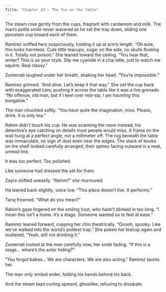 ```yaml
---
Title: "Chapter 24 – The Tea on the Table"
---
```


The steam rose gently from the cups, fragrant with cardamom and milk. The man’s polite smile never wavered as he set the tray down, sliding one porcelain cup toward each of them.

Ramirez sniffed hers suspiciously, holding it up at arm’s length. “Oh sure, this looks harmless. Cute little teacups, sugar on the side, no skulls floating in it. Totally not poison.” She leaned toward the ceiling. “You hear that, writer? This is *so* your style. Slip me cyanide in a chai latte, just to watch me squirm. Real classy.”

Zureenab laughed under her breath, shaking her head. “You’re impossible.”

Ramirez grinned. “And alive. Let’s keep it that way.” She set the cup back with exaggerated care, pushing it across the table like it was a live grenade. “No offense, old man, but if I keel over mid-sip, I am *haunting* this bungalow.”

The man chuckled softly. “You have quite the imagination, miss. Please, drink. It is only tea.”

Rahim didn’t touch his cup. He was scanning the room instead, his detective’s eye catching on details most people would miss. A frame on the wall hung at a perfect angle, not a millimeter off. The rug beneath the table was immaculate, no sign of dust even near the edges. The stack of books on the shelf looked carefully arranged, their spines facing outward in a neat, unread line.

It was too perfect. Too polished.

Like someone had dressed the set for them.

Zayra shifted uneasily. “Rahim?” she murmured.

He leaned back slightly, voice low. “This place doesn’t live. It performs.”

Tariq frowned. “What do you mean?”

Rahim’s gaze lingered on the smiling host, who hadn’t blinked in too long. “I mean this isn’t a home. It’s a stage. Someone wanted us to feel at ease.”

Ramirez leaned forward, cupping her chin theatrically. “Ooooh, spooky. Like we’ve walked into the world’s politest trap.” She poked her teacup again and muttered, “Yeah, still not drinking it.”

Zureenab looked at the man carefully now, her smile fading. “If this is a stage… where’s the actor hiding?”

"You forgot babes... We are characters. We are also acting." Ramirez taunts her.

The man only smiled wider, folding his hands behind his back.

And the steam kept curling upward, ghostlike, refusing to dissipate.